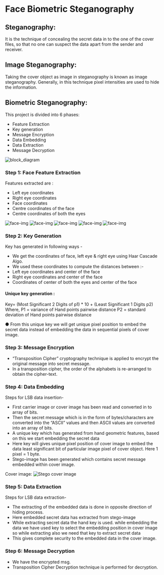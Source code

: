 # Face Biometric Steganography

## Steganography:
It is the technique of concealing the secret data in to the one of the cover files, so that no one can suspect the data apart from the sender and receiver.

## Image Steganography: 
Taking the cover object as image in steganography is known as image steganography. Generally, in this technique pixel intensities are used to hide the information.

## Biometric Steganography:
This project is divided into 6 phases:

- Feature Extraction
- Key generation
- Message Encryption
- Data Embedding
- Data Extraction
- Message Decryption


![block_diagram](https://github.com/anuradha9712/Biometric-Steganography/blob/master/Face-Biometrics/Output/flow-chart2.PNG)

### Step 1: Face Feature Extraction
Features extracted are :
- Left eye coordinates
- Right eye coordinates
- Face coordinates
- Centre coordinates of the face
- Centre coordinates of both the eyes

![face-img](https://github.com/anuradha9712/Biometric-Steganography/blob/master/Face-Biometrics/Output/original.png)
![face-img](https://github.com/anuradha9712/Biometric-Steganography/blob/master/Face-Biometrics/Output/result-image.png)
![face-img](https://github.com/anuradha9712/Biometric-Steganography/blob/master/Face-Biometrics/Output/2.png)
![face-img](https://github.com/anuradha9712/Biometric-Steganography/blob/master/Face-Biometrics/Output/5.png)
![face-img](https://github.com/anuradha9712/Biometric-Steganography/blob/master/Face-Biometrics/Output/6.png)


### Step 2:  Key Generation
Key has generated in following ways -

- We get the coordinates of face, left eye & right eye using Haar Cascade Algo. 
- We used these coordinates to compute the distances between :- 
- Left eye coordinates and center of the face 
- Right eye coordinates and center of the face 
- Coordinates of center of both the eyes and center of the face 


#### Unique key generation :
Key= (Most Significant 2 Digits of p1) * 10 + (Least Significant 1 Digits p2)
Where,
P1 = variance of Hand points pairwise distance
P2 = standard deviation of Hand points pairwise distance

● From this unique key we will get unique pixel position to embed the secret data instead of embedding the data in sequential pixels of cover image. 

### Step 3: Message Encryption
- “Transposition Cipher” cryptography technique is applied to encrypt the original message into secret message. 
- In a transposition cipher, the order of the alphabets is re-arranged to obtain the cipher-text. 

### Step 4: Data Embedding
Steps for LSB data insertion-

- First carrier image or cover image has been read and converted in to array of bits.
- Then the secret message which is in the form of bytes/characters are converted into the “ASCII” values and then ASCII values are converted into an array of bits. 
- A unique key which has generated from hand geometric features, based on this we start embedding the secret data
- Here key will gives unique pixel position of cover image to embed the data least significant bit of particular image pixel of cover object. Here 1 pixel = 1 byte.
- Stego-image has been generated which contains secret message embedded within cover image.

Cover image: 
![Stego cover image](https://github.com/anuradha9712/Biometric-Steganography/blob/master/images/source_img.png)


### Step 5: Data Extraction
Steps for LSB data extraction-
- The extracting of the embedded data is done in opposite direction of hiding process.
- Here embedded secret data has extracted from stego-image
- While extracting secret data the hand key is used. while embedding the data we have used key to select the embedding position in cover image so while extracting also we need that key to extract secret data
- This gives complete security to the embedded data in the cover image. 

### Step 6: Message Decryption
- We have the encrypted msg. 
- Transposition Cipher Decryption technique is performed for decryption.











